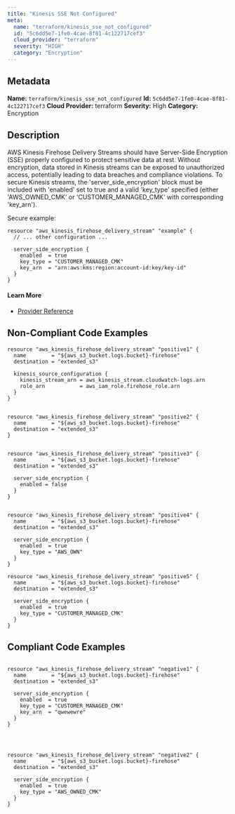 ```yaml
---
title: "Kinesis SSE Not Configured"
meta:
  name: "terraform/kinesis_sse_not_configured"
  id: "5c6dd5e7-1fe0-4cae-8f81-4c122717cef3"
  cloud_provider: "terraform"
  severity: "HIGH"
  category: "Encryption"
---
```

## Metadata
**Name:** `terraform/kinesis_sse_not_configured`
**Id:** `5c6dd5e7-1fe0-4cae-8f81-4c122717cef3`
**Cloud Provider:** terraform
**Severity:** High
**Category:** Encryption
## Description
AWS Kinesis Firehose Delivery Streams should have Server-Side Encryption (SSE) properly configured to protect sensitive data at rest. Without encryption, data stored in Kinesis streams can be exposed to unauthorized access, potentially leading to data breaches and compliance violations. To secure Kinesis streams, the 'server_side_encryption' block must be included with 'enabled' set to true and a valid 'key_type' specified (either 'AWS_OWNED_CMK' or 'CUSTOMER_MANAGED_CMK' with corresponding 'key_arn').

Secure example:
```
resource "aws_kinesis_firehose_delivery_stream" "example" {
  // ... other configuration ...
  
  server_side_encryption {
    enabled  = true
    key_type = "CUSTOMER_MANAGED_CMK"
    key_arn  = "arn:aws:kms:region:account-id:key/key-id"
  }
}
```

#### Learn More

 - [Provider Reference](https://registry.terraform.io/providers/hashicorp/aws/latest/docs/resources/kinesis_firehose_delivery_stream#server_side_encryption)

## Non-Compliant Code Examples
```aws
resource "aws_kinesis_firehose_delivery_stream" "positive1" {
  name        = "${aws_s3_bucket.logs.bucket}-firehose"
  destination = "extended_s3"

  kinesis_source_configuration {
    kinesis_stream_arn = aws_kinesis_stream.cloudwatch-logs.arn
    role_arn           = aws_iam_role.firehose_role.arn
  }
}


resource "aws_kinesis_firehose_delivery_stream" "positive2" {
  name        = "${aws_s3_bucket.logs.bucket}-firehose"
  destination = "extended_s3"
}


resource "aws_kinesis_firehose_delivery_stream" "positive3" {
  name        = "${aws_s3_bucket.logs.bucket}-firehose"
  destination = "extended_s3"

  server_side_encryption {
    enabled = false
  }
}


resource "aws_kinesis_firehose_delivery_stream" "positive4" {
  name        = "${aws_s3_bucket.logs.bucket}-firehose"
  destination = "extended_s3"

  server_side_encryption {
    enabled  = true
    key_type = "AWS_OWN"
  }
}

resource "aws_kinesis_firehose_delivery_stream" "positive5" {
  name        = "${aws_s3_bucket.logs.bucket}-firehose"
  destination = "extended_s3"

  server_side_encryption {
    enabled  = true
    key_type = "CUSTOMER_MANAGED_CMK"
  }
}

```

## Compliant Code Examples
```aws

resource "aws_kinesis_firehose_delivery_stream" "negative1" {
  name        = "${aws_s3_bucket.logs.bucket}-firehose"
  destination = "extended_s3"

  server_side_encryption {
    enabled  = true
    key_type = "CUSTOMER_MANAGED_CMK"
    key_arn  = "qwewewre"
  }
}




resource "aws_kinesis_firehose_delivery_stream" "negative2" {
  name        = "${aws_s3_bucket.logs.bucket}-firehose"
  destination = "extended_s3"

  server_side_encryption {
    enabled  = true
    key_type = "AWS_OWNED_CMK"
  }
}


```